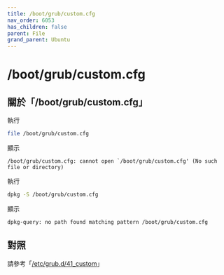 ```yaml
---
title: /boot/grub/custom.cfg
nav_order: 6053
has_children: false
parent: File
grand_parent: Ubuntu
---
```



# /boot/grub/custom.cfg


## 關於「/boot/grub/custom.cfg」

執行

``` sh
file /boot/grub/custom.cfg
```

顯示

```
/boot/grub/custom.cfg: cannot open `/boot/grub/custom.cfg' (No such file or directory)
```

執行

``` sh
dpkg -S /boot/grub/custom.cfg
```

顯示

```
dpkg-query: no path found matching pattern /boot/grub/custom.cfg
```

## 對照

請參考「[/etc/grub.d/41_custom](https://samwhelp.github.io/note-about-grub/read/explore/ubuntu/file/etc_grub_d_41_custom.html)」
